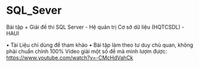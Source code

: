 # SQL_Sever
Bài tập + Giải đề thi SQL Server - Hệ quản trị Cơ sở dữ liệu (HQTCSDL) - HAUI

• Tài Liệu chỉ dùng để tham khảo
• Bài tập làm theo tư duy chủ quan, không phải chuẩn chỉnh 100%
Video giải một số đề mà mình lượm được: https://www.youtube.com/watch?v=-CMcHdVahCk
